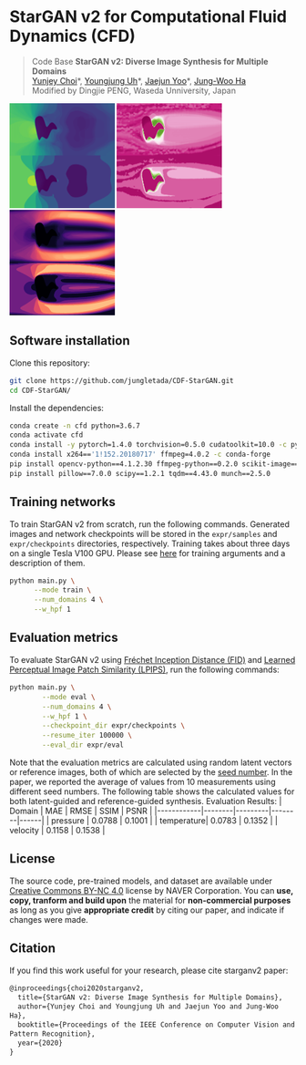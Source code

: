 
# StarGAN v2 for Computational Fluid Dynamics (CFD) 


> Code Base **StarGAN v2: Diverse Image Synthesis for Multiple Domains**<br>
> [Yunjey Choi](https://github.com/yunjey)\*, [Youngjung Uh](https://github.com/youngjung)\*, [Jaejun Yoo](http://jaejunyoo.blogspot.com/search/label/kr)\*, [Jung-Woo Ha](https://www.facebook.com/jungwoo.ha.921)<br>
Modified by Dingjie PENG, Waseda Unniversity, Japan


<!-- > **Abstract:** *A good image-to-image translation model should learn a mapping between different visual domains while satisfying the following properties: 1) diversity of generated images and 2) scalability over multiple domains. Existing methods address either of the issues, having limited diversity or multiple models for all domains. We propose StarGAN v2, a single framework that tackles both and shows significantly improved results over the baselines. Experiments on CelebA-HQ and a new animal faces dataset (AFHQ) validate our superiority in terms of visual quality, diversity, and scalability. To better assess image-to-image translation models, we release AFHQ, high-quality animal faces with large inter- and intra-domain variations. The code, pre-trained models, and dataset are available at clovaai/stargan-v2.* -->

<img src="assets/831_pressure.png"  style="zoom: 50%;" />
<img src="assets/831_temperature.png"  style="zoom: 50%;" />
<img src="assets/831_velocity.png"  style="zoom: 50%;" />

## Software installation
Clone this repository:

```bash
git clone https://github.com/jungletada/CDF-StarGAN.git
cd CDF-StarGAN/
```

Install the dependencies:
```bash
conda create -n cfd python=3.6.7
conda activate cfd
conda install -y pytorch=1.4.0 torchvision=0.5.0 cudatoolkit=10.0 -c pytorch
conda install x264=='1!152.20180717' ffmpeg=4.0.2 -c conda-forge
pip install opencv-python==4.1.2.30 ffmpeg-python==0.2.0 scikit-image==0.16.2
pip install pillow==7.0.0 scipy==1.2.1 tqdm==4.43.0 munch==2.5.0
```

<!-- ## Datasets and pre-trained networks -->
<!-- We provide a script to download datasets used in StarGAN v2 and the corresponding pre-trained networks. The datasets and network checkpoints will be downloaded and stored in the `data` and `expr/checkpoints` directories, respectively. -->

## Training networks
To train StarGAN v2 from scratch, run the following commands. Generated images and network checkpoints will be stored in the `expr/samples` and `expr/checkpoints` directories, respectively. Training takes about three days on a single Tesla V100 GPU. Please see [here](https://github.com/clovaai/stargan-v2/blob/master/main.py#L86-L179) for training arguments and a description of them. 

```bash
python main.py \
      --mode train \
      --num_domains 4 \
      --w_hpf 1
```

## Evaluation metrics
To evaluate StarGAN v2 using [Fr&eacute;chet Inception Distance (FID)](https://arxiv.org/abs/1706.08500) and [Learned Perceptual Image Patch Similarity (LPIPS)](https://arxiv.org/abs/1801.03924), run the following commands:


```bash
python main.py \
        --mode eval \
        --num_domains 4 \
        --w_hpf 1 \
        --checkpoint_dir expr/checkpoints \
        --resume_iter 100000 \
        --eval_dir expr/eval
```

Note that the evaluation metrics are calculated using random latent vectors or reference images, both of which are selected by the [seed number](https://github.com/clovaai/stargan-v2/blob/master/main.py#L35). In the paper, we reported the average of values from 10 measurements using different seed numbers. The following table shows the calculated values for both latent-guided and reference-guided synthesis.
Evaluation Results:
| Domain     | MAE    | RMSE    | SSIM   | PSNR |
|------------|--------|---------|--------|------|
| pressure   | 0.0788 | 0.1001  |
| temperature| 0.0783 | 0.1352  |
| velocity   | 0.1158 | 0.1538  |


## License
The source code, pre-trained models, and dataset are available under [Creative Commons BY-NC 4.0](https://github.com/clovaai/stargan-v2/blob/master/LICENSE) license by NAVER Corporation. You can **use, copy, tranform and build upon** the material for **non-commercial purposes** as long as you give **appropriate credit** by citing our paper, and indicate if changes were made. 

<!-- For business inquiries, please contact clova-jobs@navercorp.com.<br/>	
For technical and other inquires, please contact yunjey.choi@navercorp.com. -->


## Citation
If you find this work useful for your research, please cite starganv2 paper:

```
@inproceedings{choi2020starganv2,
  title={StarGAN v2: Diverse Image Synthesis for Multiple Domains},
  author={Yunjey Choi and Youngjung Uh and Jaejun Yoo and Jung-Woo Ha},
  booktitle={Proceedings of the IEEE Conference on Computer Vision and Pattern Recognition},
  year={2020}
}
```
